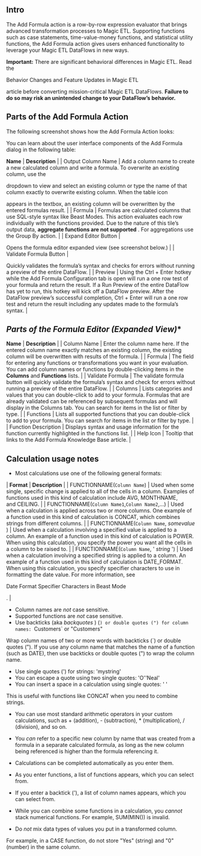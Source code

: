 


 Intro
-------

The Add Formula action is a row-by-row expression evaluator that brings advanced transformation processes to Magic ETL. Supporting functions such as case statements, time-value-money functions, and statistical utility functions, the Add Formula action gives users enhanced functionality to leverage your Magic ETL DataFlows in new ways.


**Important:**
 There are significant behavioral differences in Magic ETL. Read the


 Behavior Changes and Feature Updates in Magic ETL


 article before converting mission-critical Magic ETL DataFlows.
 **Failure to do so may risk an unintended change to your DataFlow’s behavior.**


 Parts of the Add Formula Action
---------------------------------

The following screenshot shows how the Add Formula Action looks:

You can learn about the user interface components of the Add Formula dialog in the following table:


**Name**
 |
**Description**
 |
|
 Output Column Name
  |
 Add a column name to create a new calculated column and write a formula. To overwrite an existing column, use the

dropdown to view and select an existing column or type the name of that column exactly to overwrite existing column. When the table icon

appears in the textbox, an existing column will be overwritten by the entered formulas result.
  |
|
 Formula
  |
 Formulas are calculated columns that use SQL-style syntax like Beast Modes. This action evaluates each row individually with the functions provided. Due to the nature of this tile’s output data,
 **aggregate functions are not supported**
 . For aggregations use the Group By action.
  |
|
 Expand Editor Button
  |

Opens the formula editor expanded view (see screenshot below.)
  |
|
 Validate Formula Button
  |

Quickly validates the formula’s syntax and checks for errors without running a preview of the entire DataFlow.
  |
|
 Preview
  |
 Using the Ctrl + Enter hotkey while the Add Formula Configuration tab is open will run a one row test of your formula and return the result. If a Run Preview of the entire DataFlow has yet to run, this hotkey will kick off a DataFlow preview. After the DataFlow preview’s successful completion, Ctrl + Enter will run a one row test and return the result including any updates made to the formula’s syntax.
  |

*Parts of the Formula Editor (Expanded View)**
------------------------------------------------


**Name**
 |
**Description**
 |
|
 Column Name
  |
 Enter the column name here. If the entered column name exactly matches an existing column, the existing column will be overwritten with results of the formula.
  |
|
 Formula
  |
 The field for entering any functions or transformations you want in your evaluation. You can add column names or functions by double-clicking items in the
 **Columns**
 and
 **Functions**
 lists.
  |
|
 Validate Formula
  |
 The validate formula button will quickly validate the formula’s syntax and check for errors without running a preview of the entire DataFlow.
  |
|
 Columns
  |
 Lists categories and values that you can double-click to add to your formula. Formulas that are already validated can be referenced by subsequent formulas and will display in the Columns tab. You can search for items in the list or filter by type.
  |
|
 Functions
  |
 Lists all supported functions that you can double-click to add to your formula. You can search for items in the list or filter by type.
  |
|
 Function Description
  |
 Displays syntax and usage information for the function currently highlighted in the functions list.
  |
|
 Help Icon
  |
 Tooltip that links to the Add Formula Knowledge Base article.
  |

Calculation usage notes
-------------------------


* Most calculations use one of the following general formats:


|
**Format**
 |
**Description**
 |
|
 FUNCTIONNAME(`Column Name`)
  |
 Used when some single, specific change is applied to all of the cells in a column. Examples of functions used in this kind of calculation include AVG, MONTHNAME, and CEILING.
  |
|
 FUNCTIONNAME(`Column Name1`,`Column Name2`,...)
  |
 Used when a calculation is applied across two or more columns. One example of a function used in this kind of calculation is CONCAT, which combines strings from different columns.
  |
|
 FUNCTIONNAME(`Column Name`,
 *somevalue*
 )
  |
 Used when a calculation involving a specified value is applied to a column. An example of a function used in this kind of calculation is POWER. When using this calculation, you specify the power you want all the cells in a column to be raised to.
  |
|
 FUNCTIONNAME(`Column Name`, '
 *string*
 ')
  |
 Used when a calculation involving a specified string is applied to a column. An example of a function used in this kind of calculation is DATE\_FORMAT. When using this calculation, you specify specifier characters to use in formatting the date value. For more information, see

Date Format Specifier Characters in Beast Mode

.
  |


* Column names are
 *not*
 case sensitive.
* Supported functions are
 *not*
 case sensitive.
* Use backticks (aka
 *backquotes*
 ) (`) or double quotes (") for column names: `Customers` or "Customers"


 Wrap column names of two or more words with backticks (`) or double quotes ("). If you use any column name that matches the name of a function (such as DATE), then use backticks or double quotes (") to wrap the column name.
* Use single quotes (') for strings: 'mystring'
* You can escape a quote using two single quotes: 'O''Neal'
* You can insert a space in a calculation using single quotes: ' '


 This is useful with functions like CONCAT when you need to combine strings.
* You can use most standard arithmetic operators in your custom calculations, such as + (addition), - (subtraction), \* (multiplication), / (division), and so on.
* You
 *can*
 refer to a specific new column by name that was created from a formula in a separate calculated formula, as long as the new column being referenced is higher than the formula referencing it.
* Calculations can be completed automatically as you enter them.


* As you enter functions, a list of functions appears, which you can select from.
* If you enter a backtick ('), a list of column names appears, which you can select from.
* While you can combine some functions in a calculation, you
 *cannot*
 stack numerical functions. For example, SUM(MIN()) is invalid.
* Do
 *not*
 mix data types of values you put in a transformed column.


 For example, in a CASE function, do not store "Yes" (string) and "0" (number) in the same column.


